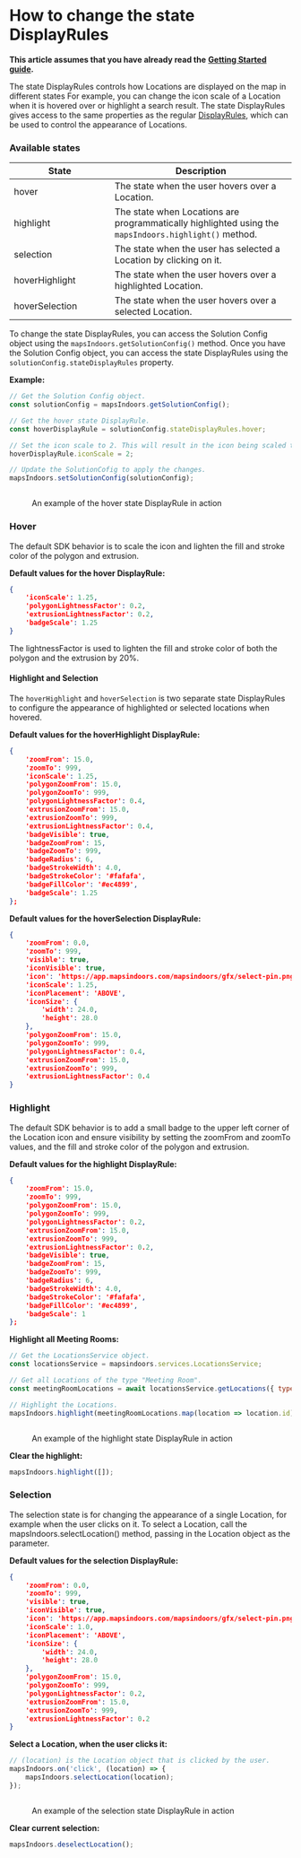 # How to change the state DisplayRules

**This article assumes that you have already read the** [**Getting Started guide**](../getting-started/)**.**

The state DisplayRules controls how Locations are displayed on the map in different states For example, you can change the icon scale of a Location when it is hovered over or highlight a search result. The state DisplayRules gives access to the same properties as the regular [DisplayRules](https://app.mapsindoors.com/mapsindoors/js/sdk/latest/docs/DisplayRule.html), which can be used to control the appearance of Locations.

### Available states

<table><thead><tr><th width="164">State</th><th>Description</th></tr></thead><tbody><tr><td>hover</td><td>The state when the user hovers over a Location.</td></tr><tr><td>highlight</td><td>The state when Locations are programmatically highlighted using the <code>mapsIndoors.highlight()</code> method.</td></tr><tr><td>selection</td><td>The state when the user has selected a Location by clicking on it.</td></tr><tr><td>hoverHighlight</td><td>The state when the user hovers over a highlighted Location.</td></tr><tr><td>hoverSelection</td><td>The state when the user hovers over a selected Location.</td></tr></tbody></table>

To change the state DisplayRules, you can access the Solution Config object using the `mapsIndoors.getSolutionConfig()` method. Once you have the Solution Config object, you can access the state DisplayRules using the `solutionConfig.stateDisplayRules` property.

**Example:**

```javascript
// Get the Solution Config object.
const solutionConfig = mapsIndoors.getSolutionConfig();

// Get the hover state DisplayRule.
const hoverDisplayRule = solutionConfig.stateDisplayRules.hover;

// Set the icon scale to 2. This will result in the icon being scaled to double size on hover.
hoverDisplayRule.iconScale = 2;

// Update the SolutionCofig to apply the changes.
mapsIndoors.setSolutionConfig(solutionConfig);
```

<figure><img src="../../../.gitbook/assets/how-to-change-the-state-display-rules_hover.png" alt=""><figcaption><p>An example of the hover state DisplayRule in action</p></figcaption></figure>

### Hover

The default SDK behavior is to scale the icon and lighten the fill and stroke color of the polygon and extrusion.

**Default values for the hover DisplayRule:**

```json
{
    'iconScale': 1.25,
    'polygonLightnessFactor': 0.2,
    'extrusionLightnessFactor': 0.2,
    'badgeScale': 1.25
}
```

The lightnessFactor is used to lighten the fill and stroke color of both the polygon and the extrusion by 20%.

#### Highlight and Selection

The `hoverHighlight` and `hoverSelection` is two separate state DisplayRules to configure the appearance of highlighted or selected locations when hovered.

**Default values for the hoverHighlight DisplayRule:**

```json
{
    'zoomFrom': 15.0,
    'zoomTo': 999,
    'iconScale': 1.25,
    'polygonZoomFrom': 15.0,
    'polygonZoomTo': 999,
    'polygonLightnessFactor': 0.4,
    'extrusionZoomFrom': 15.0,
    'extrusionZoomTo': 999,
    'extrusionLightnessFactor': 0.4,
    'badgeVisible': true,
    'badgeZoomFrom': 15,
    'badgeZoomTo': 999,
    'badgeRadius': 6,
    'badgeStrokeWidth': 4.0,
    'badgeStrokeColor': '#fafafa',
    'badgeFillColor': '#ec4899',
    'badgeScale': 1.25
};
```

**Default values for the hoverSelection DisplayRule:**

```json
{
    'zoomFrom': 0.0,
    'zoomTo': 999,
    'visible': true,
    'iconVisible': true,
    'icon': 'https://app.mapsindoors.com/mapsindoors/gfx/select-pin.png',
    'iconScale': 1.25,
    'iconPlacement': 'ABOVE',
    'iconSize': {
        'width': 24.0,
        'height': 28.0
    },
    'polygonZoomFrom': 15.0,
    'polygonZoomTo': 999,
    'polygonLightnessFactor': 0.4,
    'extrusionZoomFrom': 15.0,
    'extrusionZoomTo': 999,
    'extrusionLightnessFactor': 0.4
}
```

### Highlight

The default SDK behavior is to add a small badge to the upper left corner of the Location icon and ensure visibility by setting the zoomFrom and zoomTo values, and the fill and stroke color of the polygon and extrusion.

**Default values for the highlight DisplayRule:**

```json
{
    'zoomFrom': 15.0,
    'zoomTo': 999,
    'polygonZoomFrom': 15.0,
    'polygonZoomTo': 999,
    'polygonLightnessFactor': 0.2,
    'extrusionZoomFrom': 15.0,
    'extrusionZoomTo': 999,
    'extrusionLightnessFactor': 0.2,
    'badgeVisible': true,
    'badgeZoomFrom': 15,
    'badgeZoomTo': 999,
    'badgeRadius': 6,
    'badgeStrokeWidth': 4.0,
    'badgeStrokeColor': '#fafafa',
    'badgeFillColor': '#ec4899',
    'badgeScale': 1
};
```

**Highlight all Meeting Rooms:**

```javascript
// Get the LocationsService object.
const locationsService = mapsindoors.services.LocationsService;

// Get all Locations of the type "Meeting Room".
const meetingRoomLocations = await locationsService.getLocations({ types: ['MeetingRoom'] });

// Highlight the Locations.
mapsIndoors.highlight(meetingRoomLocations.map(location => location.id));
```

<figure><img src="../../../.gitbook/assets/how-to-change-the-state-display-rules_highlight.png" alt=""><figcaption><p>An example of the highlight state DisplayRule in action</p></figcaption></figure>

**Clear the highlight:**

```javascript
mapsIndoors.highlight([]);
```

### Selection

The selection state is for changing the appearance of a single Location, for example when the user clicks on it. To select a Location, call the mapsIndoors.selectLocation() method, passing in the Location object as the parameter.

**Default values for the selection DisplayRule:**

```json
{
    'zoomFrom': 0.0,
    'zoomTo': 999,
    'visible': true,
    'iconVisible': true,
    'icon': 'https://app.mapsindoors.com/mapsindoors/gfx/select-pin.png',
    'iconScale': 1.0,
    'iconPlacement': 'ABOVE',
    'iconSize': {
        'width': 24.0,
        'height': 28.0
    },
    'polygonZoomFrom': 15.0,
    'polygonZoomTo': 999,
    'polygonLightnessFactor': 0.2,
    'extrusionZoomFrom': 15.0,
    'extrusionZoomTo': 999,
    'extrusionLightnessFactor': 0.2
}
```

**Select a Location, when the user clicks it:**

```javascript
// (location) is the Location object that is clicked by the user.
mapsIndoors.on('click', (location) => {
    mapsIndoors.selectLocation(location);
});
```

<figure><img src="../../../.gitbook/assets/how-to-change-the-state-display-rules_selection.png" alt=""><figcaption><p>An example of the selection state DisplayRule in action</p></figcaption></figure>

**Clear current selection:**

```javascript
mapsIndoors.deselectLocation();
```
